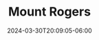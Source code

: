 ---
category: highpoint
climbed: March 30, 2024
date: "2024-03-30T20:09:05-06:00"
draft: true
elevation: 5729
images:
- name: highpoints/mount-rogers/IMG_2078.jpeg
- name: highpoints/mount-rogers/IMG_2079.jpeg
- name: highpoints/mount-rogers/IMG_2080.jpeg
- name: highpoints/mount-rogers/IMG_2081.jpeg
- name: highpoints/mount-rogers/IMG_2082.jpeg
state: Virginia
title: Mount Rogers
---